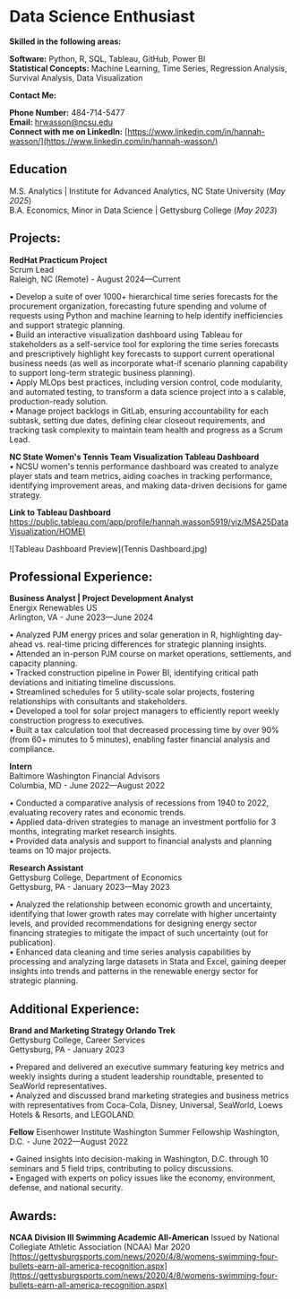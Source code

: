 # Data Science Enthusiast <br>

**Skilled in the following areas:** <br>

**Software:** Python, R, SQL, Tableau, GitHub, Power BI <br>
**Statistical Concepts:** Machine Learning, Time Series, Regression Analysis, Survival Analysis, Data Visualization<br>

**Contact Me:**<br>

**Phone Number:** 484-714-5477<br>
**Email:** hrwasson@ncsu.edu<br>
**Connect with me on LinkedIn:** [https://www.linkedin.com/in/hannah-wasson/](https://www.linkedin.com/in/hannah-wasson/)<br>

## Education <br>

M.S. Analytics | Institute for Advanced Analytics, NC State University (_May 2025_)<br>
B.A. Economics, Minor in Data Science | Gettysburg College (_May 2023_)<br>

## Projects:<br>

**RedHat Practicum Project** <br>
Scrum Lead<br>
Raleigh, NC (Remote) - August 2024—Current<br>

• Develop a suite of over 1000+ hierarchical time series forecasts for the procurement organization, forecasting future
spending and volume of requests using Python and machine learning to help identify inefficiencies and support
strategic planning.<br>
• Build an interactive visualization dashboard using Tableau for stakeholders as a self-service tool for exploring the
time series forecasts and prescriptively highlight key forecasts to support current operational business needs (as well
as incorporate what-if scenario planning capability to support long-term strategic business planning).<br>
• Apply MLOps best practices, including version control, code modularity, and automated testing, to transform a data science project into a s
calable, production-ready solution.<br>
• Manage project backlogs in GitLab, ensuring accountability for each subtask, setting due dates, defining clear
closeout requirements, and tracking task complexity to maintain team health and progress as a Scrum Lead.<br>

**NC State Women's Tennis Team Visualization Tableau Dashboard**<br>
• NCSU women's tennis performance dashboard was created to analyze player stats and team metrics, aiding coaches in tracking performance, 
identifying improvement areas, and making data-driven decisions for game strategy.<br>

**Link to Tableau Dashboard**<br>
[https://public.tableau.com/app/profile/hannah.wasson5919/viz/MSA25DataVisualization/HOME)](https://public.tableau.com/app/profile/hannah.wasson5919/viz/MSA25DataVisualization/HOME)<br>

![Tableau Dashboard Preview](Tennis Dashboard.jpg)<br>

## Professional Experience: <br>

**Business Analyst | Project Development Analyst**<br>
Energix Renewables US<br>
Arlington, VA - June 2023—June 2024<br>

• Analyzed PJM energy prices and solar generation in R, highlighting day-ahead vs. real-time pricing differences for strategic planning insights.<br>
• Attended an in-person PJM course on market operations, settlements, and capacity planning.<br>
• Tracked construction pipeline in Power BI, identifying critical path deviations and initiating timeline discussions.<br>
• Streamlined schedules for 5 utility-scale solar projects, fostering relationships with consultants and stakeholders.<br>
• Developed a tool for solar project managers to efficiently report weekly construction progress to executives.<br>
• Built a tax calculation tool that decreased processing time by over 90% (from 60+ minutes to 5 minutes), enabling faster 
financial analysis and compliance.<br>

**Intern** <br>
Baltimore Washington Financial Advisors<br>
Columbia, MD - June 2022—August 2022<br>

• Conducted a comparative analysis of recessions from 1940 to 2022, evaluating recovery rates and economic trends.<br>
• Applied data-driven strategies to manage an investment portfolio for 3 months, integrating market research insights.<br>
• Provided data analysis and support to financial analysts and planning teams on 10 major projects.<br>

**Research Assistant**<br>
Gettysburg College, Department of Economics<br>
Gettysburg, PA - January 2023—May 2023<br>

• Analyzed the relationship between economic growth and uncertainty, identifying that lower growth rates may correlate with higher uncertainty levels, 
and provided recommendations for designing energy sector financing strategies to mitigate the impact of such uncertainty (out for publication).<br>
• Enhanced data cleaning and time series analysis capabilities by processing and analyzing large datasets in Stata
and Excel, gaining deeper insights into trends and patterns in the renewable energy sector for strategic planning.<br>

## Additional Experience: <br>

**Brand and Marketing Strategy Orlando Trek**<br>
Gettysburg College, Career Services <br>
Gettysburg, PA - January 2023<br>

• Prepared and delivered an executive summary featuring key metrics and weekly insights during a student leadership roundtable, presented to SeaWorld representatives.<br>
• Analyzed and discussed brand marketing strategies and business metrics with representatives from Coca-Cola,
Disney, Universal, SeaWorld, Loews Hotels & Resorts, and LEGOLAND.<br>

**Fellow**
Eisenhower Institute Washington Summer Fellowship 
Washington, D.C. - June 2022—August 2022

• Gained insights into decision-making in Washington, D.C. through 10 seminars and 5 field trips, contributing to policy discussions.<br>
• Engaged with experts on policy issues like the economy, environment, defense, and national security.<br>

## Awards:<br>

**NCAA Division III Swimming Academic All-American**
Issued by National Collegiate Athletic Association (NCAA)
Mar 2020
[https://gettysburgsports.com/news/2020/4/8/womens-swimming-four-bullets-earn-all-america-recognition.aspx](https://gettysburgsports.com/news/2020/4/8/womens-swimming-four-bullets-earn-all-america-recognition.aspx)

